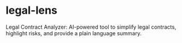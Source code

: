 # legal-lens
Legal Contract Analyzer: AI-powered tool to simplify legal contracts, highlight risks, and provide a plain language summary.
